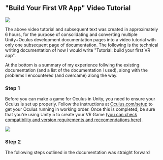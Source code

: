 ## "Build Your First VR App" Video Tutorial

[![](https://cdn.discordapp.com/attachments/626114024655945740/626464011193417730/oculsu-rift-unity-pro-1021x580.jpg)](https://youtu.be/tPHnLJ__Cd4)



The above video tutorial and subsequent text was created in approximately 6 hours, for the purpose of consolidating and converting multiple Unity+Oculus development documentation pages into a video tutorial with only one subsequent page of documentation. The following is the technical writing documentation of how I would write "Tutorial: build your first VR app". 

At the bottom is a summary of my experience follwing the existing documentation (and a list of the documentation I used), along with the problems I encountered (and overcame) along the way. 

### Step 1

Before you can make a game for Oculus in Unity, you need to ensure your Oculus is set up properly. Follow the instructions at [Oculus.com/setup](https://www.oculus.com/setup/) to get your Oculus running in working order. Once this is completed, be sure that you're using Unity 5 to create your VR Game ([you can check compatibility and version requirements and reccomendations here](https://developer.oculus.com/documentation/unity/latest/concepts/unity-req/)).

[![](https://cdn.discordapp.com/attachments/626114024655945740/626476627001475072/84dae01801cd0ac8aa88caf657190e07.png)](https://www.oculus.com/setup/)

### Step 2

The following steps outlined in the documentation was straight forward
